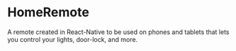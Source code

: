 # HomeRemote
A remote created in React-Native to be used on phones and tablets that lets you control your lights, door-lock, and more. 
